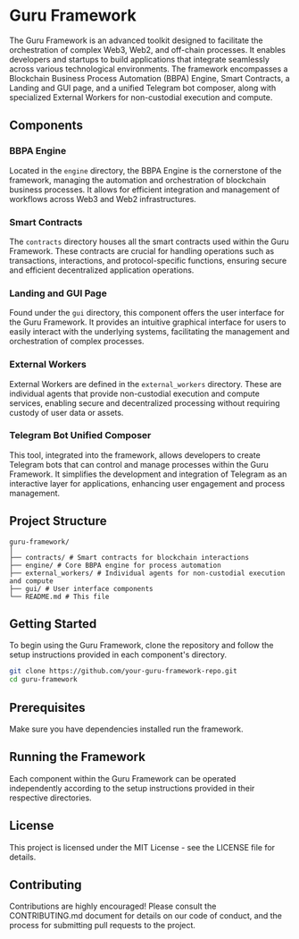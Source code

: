 # Guru Framework

The Guru Framework is an advanced toolkit designed to facilitate the orchestration of complex Web3, Web2, and off-chain
processes. It enables developers and startups to build applications that integrate seamlessly across various
technological environments. The framework encompasses a Blockchain Business Process Automation (BBPA) Engine, Smart
Contracts, a Landing and GUI page, and a unified Telegram bot composer, along with specialized External Workers for
non-custodial execution and compute.

## Components

### BBPA Engine

Located in the `engine` directory, the BBPA Engine is the cornerstone of the framework, managing the automation and
orchestration of blockchain business processes. It allows for efficient integration and management of workflows across
Web3 and Web2 infrastructures.

### Smart Contracts

The `contracts` directory houses all the smart contracts used within the Guru Framework. These contracts are crucial for
handling operations such as transactions, interactions, and protocol-specific functions, ensuring secure and efficient
decentralized application operations.

### Landing and GUI Page

Found under the `gui` directory, this component offers the user interface for the Guru Framework. It provides an
intuitive graphical interface for users to easily interact with the underlying systems, facilitating the management and
orchestration of complex processes.

### External Workers

External Workers are defined in the `external_workers` directory. These are individual agents that provide non-custodial
execution and compute services, enabling secure and decentralized processing without requiring custody of user data or
assets.

### Telegram Bot Unified Composer

This tool, integrated into the framework, allows developers to create Telegram bots that can control and manage
processes within the Guru Framework. It simplifies the development and integration of Telegram as an interactive layer
for applications, enhancing user engagement and process management.

## Project Structure

```
guru-framework/
│
├── contracts/ # Smart contracts for blockchain interactions
├── engine/ # Core BBPA engine for process automation
├── external_workers/ # Individual agents for non-custodial execution and compute
├── gui/ # User interface components
└── README.md # This file
```

## Getting Started

To begin using the Guru Framework, clone the repository and follow the setup instructions provided in each component's directory.

```bash
git clone https://github.com/your-guru-framework-repo.git
cd guru-framework
```
## Prerequisites
Make sure you have dependencies installed  run the framework.

## Running the Framework
Each component within the Guru Framework can be operated independently according to the setup instructions provided in their respective directories.

## License
This project is licensed under the MIT License - see the LICENSE file for details.

## Contributing
Contributions are highly encouraged! Please consult the CONTRIBUTING.md document for details on our code of conduct, and the process for submitting pull requests to the project.

